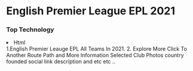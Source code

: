 # English Premier League EPL 2021

### Top Technology
<li>Html</li>
1.English Premier Leauge EPL All Teams In 2021.
2. Explore More Click To Another Route Path and More Information Selected Club Photos country founded social link description and  etc etc .. 
